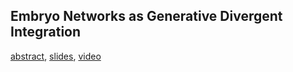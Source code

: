## Embryo Networks as Generative Divergent Integration

[abstract](https://github.com/devoworm/Proposals-Public-Lectures/blob/master/Embryo%20Networks%20as%20Generative%20Divergent%20Integration/Abstract.md), [slides](https://figshare.com/articles/presentation/Embryo_Networks_as_Generative_Divergent_Integration/14773347), [video](https://www.youtube.com/watch?v=50o115oPz_A)
